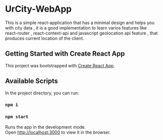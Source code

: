 # UrCity-WebApp
This is a simple react-application that has a minimal design and helps you with city data , it is a good implementation to learn varios features like react-router , react-context-api and javascript geolocation api feature , that produces current location of the client.

## Getting Started with Create React App

This project was bootstrapped with [Create React App](https://github.com/facebook/create-react-app).

## Available Scripts

In the project directory, you can run:

### `npm i`
### `npm start`

Runs the app in the development mode.\
Open [http://localhost:3000](http://localhost:3000) to view it in the browser.

